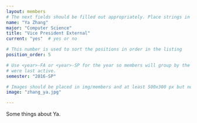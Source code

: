```yaml
---
layout: members
# The next fields should be filled out appropriately. Place strings in double quotes.
name: "Ya Zhang"
major: "Computer Science"
title: "Vice President External"
current: "yes"	# yes or no

# This number is used to sort the positions in order in the listing
position_order: 5

# Use <year>-FA or <year>-SP for the year so members will group by the semester they
# were last active.
semester: "2016-SP"

# Images should be placed in img/members and at least 500x300 px but not too big
image: "zhang_ya.jpg"

---
```

Some things about Ya.